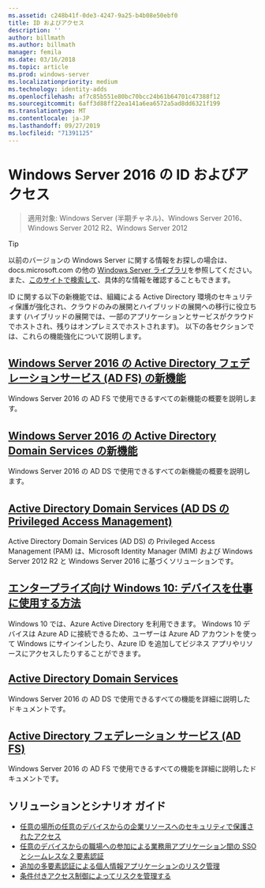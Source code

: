 ```yaml
---
ms.assetid: c248b41f-0de3-4247-9a25-b4b08e50ebf0
title: ID およびアクセス
description: ''
author: billmath
ms.author: billmath
manager: femila
ms.date: 03/16/2018
ms.topic: article
ms.prod: windows-server
ms.localizationpriority: medium
ms.technology: identity-adds
ms.openlocfilehash: af7c85b551e80bc70bcc24b61b64701c47388f12
ms.sourcegitcommit: 6aff3d88ff22ea141a6ea6572a5ad8dd6321f199
ms.translationtype: MT
ms.contentlocale: ja-JP
ms.lasthandoff: 09/27/2019
ms.locfileid: "71391125"
---
```

# <a name="identity-and-access-in-windows-server-2016"></a>Windows Server 2016 の ID およびアクセス

>適用対象: Windows Server (半期チャネル)、Windows Server 2016、Windows Server 2012 R2、Windows Server 2012

>[!TIP]
> 以前のバージョンの Windows Server に関する情報をお探しの場合は、 docs.microsoft.com の他の [Windows Server ライブラリ](/previous-versions/windows/)を参照してください。 また、[このサイトで検索して](https://docs.microsoft.com/search/index?search=Windows+Server&dataSource=previousVersions)、具体的な情報を確認することもできます。

 ID に関する以下の新機能では、組織による Active Directory 環境のセキュリティ保護が強化され、クラウドのみの展開とハイブリッドの展開への移行に役立ちます (ハイブリッドの展開では、一部のアプリケーションとサービスがクラウドでホストされ、残りはオンプレミスでホストされます)。 以下の各セクションでは、これらの機能強化について説明します。


## <a name="whats-new-in-active-directory-federation-services-for-windows-server-2016ad-fsoverviewwhats-new-active-directory-federation-services-windows-servermd"></a>[Windows Server 2016 の Active Directory フェデレーションサービス (AD FS) の新機能](ad-fs/overview/whats-new-active-directory-federation-services-windows-server.md)
Windows Server 2016 の AD FS で使用できるすべての新機能の概要を説明します。  

## <a name="whats-new-in-active-directory-domain-services-for-windows-server-2016whats-new-active-directory-domain-servicesmd"></a>[Windows Server 2016 の Active Directory Domain Services の新機能](whats-new-active-directory-domain-services.md)
Windows Server 2016 の AD DS で使用できるすべての新機能の概要を説明します。  

## <a name="privileged-access-management-for-active-directory-domain-services-40ad-ds41httpstechnetmicrosoftcomlibrarydn903243aspx"></a>[Active Directory Domain Services &#40;AD DS の Privileged Access Management&#41;](https://technet.microsoft.com/library/dn903243.aspx)
Active Directory Domain Services (AD DS) の Privileged Access Management (PAM) は、Microsoft Identity Manager (MIM) および Windows Server 2012 R2 と Windows Server 2016 に基づくソリューションです。

## <a name="windows-10-for-the-enterprise-ways-to-use-devices-for-workhttpsazuremicrosoftcomdocumentationarticlesactive-directory-azureadjoin-windows10-devices-overviewrnd1"></a>[エンタープライズ向け Windows 10: デバイスを仕事に使用する方法](https://azure.microsoft.com/documentation/articles/active-directory-azureadjoin-windows10-devices-overview/?rnd=1)
Windows 10 では、Azure Active Directory を利用できます。 Windows 10 デバイスは Azure AD に接続できるため、ユーザーは Azure AD アカウントを使って Windows にサインインしたり、Azure ID を追加してビジネス アプリやリソースにアクセスしたりすることができます。

## <a name="active-directory-domain-servicesidentityad-dsactive-directory-domain-servicesmd"></a>[Active Directory Domain Services](../identity/ad-ds/Active-Directory-Domain-Services.md)
Windows Server 2016 の AD DS で使用できるすべての機能を詳細に説明したドキュメントです。

## <a name="active-directory-federation-servicesactive-directory-federation-servicesmd"></a>[Active Directory フェデレーション サービス (AD FS)](Active-Directory-Federation-Services.md)
Windows Server 2016 の AD FS で使用できるすべての機能を詳細に説明したドキュメントです。  

## <a name="solutions-and-scenario-guides"></a>ソリューションとシナリオ ガイド  
* [任意の場所の任意のデバイスからの企業リソースへのセキュリティで保護されたアクセス](https://technet.microsoft.com/library/dn550982.aspx)  
*  [任意のデバイスからの職場への参加による業務用アプリケーション間の SSO とシームレスな 2 要素認証](https://technet.microsoft.com/library/dn280945.aspx)  
* [追加の多要素認証による個人情報アプリケーションのリスク管理](https://technet.microsoft.com/library/dn280949.aspx)  
* [条件付きアクセス制御によってリスクを管理する](https://technet.microsoft.com/library/dn280937.aspx)
